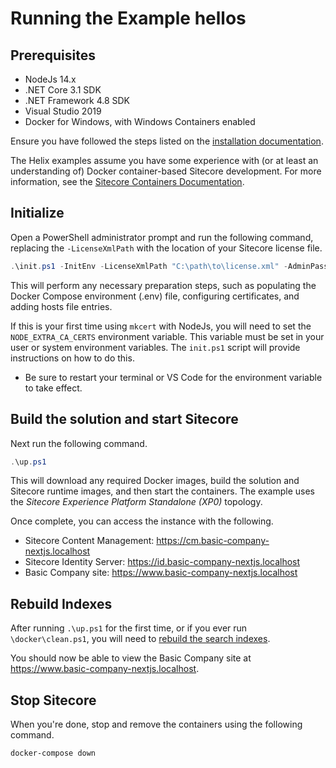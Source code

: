 # Running the Example hellos

## Prerequisites

* NodeJs 14.x
* .NET Core 3.1 SDK
* .NET Framework 4.8 SDK
* Visual Studio 2019
* Docker for Windows, with Windows Containers enabled

Ensure you have followed the steps listed on the [installation documentation](https://sitecore.github.io/Helix.Examples/install.html).

The Helix examples assume you have some experience with (or at least an understanding of) Docker container-based Sitecore development. For more information, see the [Sitecore Containers Documentation](https://containers.doc.sitecore.com).


## Initialize

Open a PowerShell administrator prompt and run the following command, replacing the `-LicenseXmlPath` with the location of your Sitecore license file.

```ps1
.\init.ps1 -InitEnv -LicenseXmlPath "C:\path\to\license.xml" -AdminPassword "DesiredAdminPassword"
```

This will perform any necessary preparation steps, such as populating the Docker Compose environment (.env) file, configuring certificates, and adding hosts file entries.

If this is your first time using `mkcert` with NodeJs, you will
need to set the `NODE_EXTRA_CA_CERTS` environment variable. This variable
must be set in your user or system environment variables. The `init.ps1`
script will provide instructions on how to do this.
  * Be sure to restart your terminal or VS Code for the environment variable
    to take effect.

## Build the solution and start Sitecore

Next run the following command.

```ps1
.\up.ps1
```

This will download any required Docker images, build the solution and Sitecore runtime images, and then start the containers. The example uses the *Sitecore Experience Platform Standalone (XP0)* topology.

Once complete, you can access the instance with the following.

* Sitecore Content Management: https://cm.basic-company-nextjs.localhost
* Sitecore Identity Server: https://id.basic-company-nextjs.localhost
* Basic Company site: https://www.basic-company-nextjs.localhost

## Rebuild Indexes

After running `.\up.ps1` for the first time, or if you ever run `\docker\clean.ps1`, you will need to [rebuild the search indexes](https://doc.sitecore.com/developers/101/platform-administration-and-architecture/en/rebuild-search-indexes.html).

You should now be able to view the Basic Company site at https://www.basic-company-nextjs.localhost.

## Stop Sitecore

When you're done, stop and remove the containers using the following command.

```
docker-compose down
```
